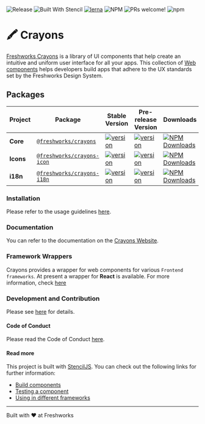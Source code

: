 
![Release](https://github.com/freshworks/crayons/workflows/Release/badge.svg) ![Built With Stencil](https://img.shields.io/badge/-Built%20With%20Stencil-16161d.svg?logo=data%3Aimage%2Fsvg%2Bxml%3Bbase64%2CPD94bWwgdmVyc2lvbj0iMS4wIiBlbmNvZGluZz0idXRmLTgiPz4KPCEtLSBHZW5lcmF0b3I6IEFkb2JlIElsbHVzdHJhdG9yIDE5LjIuMSwgU1ZHIEV4cG9ydCBQbHVnLUluIC4gU1ZHIFZlcnNpb246IDYuMDAgQnVpbGQgMCkgIC0tPgo8c3ZnIHZlcnNpb249IjEuMSIgaWQ9IkxheWVyXzEiIHhtbG5zPSJodHRwOi8vd3d3LnczLm9yZy8yMDAwL3N2ZyIgeG1sbnM6eGxpbms9Imh0dHA6Ly93d3cudzMub3JnLzE5OTkveGxpbmsiIHg9IjBweCIgeT0iMHB4IgoJIHZpZXdCb3g9IjAgMCA1MTIgNTEyIiBzdHlsZT0iZW5hYmxlLWJhY2tncm91bmQ6bmV3IDAgMCA1MTIgNTEyOyIgeG1sOnNwYWNlPSJwcmVzZXJ2ZSI%2BCjxzdHlsZSB0eXBlPSJ0ZXh0L2NzcyI%2BCgkuc3Qwe2ZpbGw6I0ZGRkZGRjt9Cjwvc3R5bGU%2BCjxwYXRoIGNsYXNzPSJzdDAiIGQ9Ik00MjQuNywzNzMuOWMwLDM3LjYtNTUuMSw2OC42LTkyLjcsNjguNkgxODAuNGMtMzcuOSwwLTkyLjctMzAuNy05Mi43LTY4LjZ2LTMuNmgzMzYuOVYzNzMuOXoiLz4KPHBhdGggY2xhc3M9InN0MCIgZD0iTTQyNC43LDI5Mi4xSDE4MC40Yy0zNy42LDAtOTIuNy0zMS05Mi43LTY4LjZ2LTMuNkgzMzJjMzcuNiwwLDkyLjcsMzEsOTIuNyw2OC42VjI5Mi4xeiIvPgo8cGF0aCBjbGFzcz0ic3QwIiBkPSJNNDI0LjcsMTQxLjdIODcuN3YtMy42YzAtMzcuNiw1NC44LTY4LjYsOTIuNy02OC42SDMzMmMzNy45LDAsOTIuNywzMC43LDkyLjcsNjguNlYxNDEuN3oiLz4KPC9zdmc%2BCg%3D%3D&colorA=16161d&style=flat-square) [![lerna](https://img.shields.io/badge/maintained%20with-lerna-cc00ff.svg)](https://lerna.js.org/) ![NPM](https://img.shields.io/npm/l/@freshworks/crayons) ![PRs welcome!](https://img.shields.io/badge/PRs-welcome-brightgreen.svg) ![npm](https://img.shields.io/npm/dm/@freshworks/crayons.svg)


# 🖍️ Crayons
[Freshworks Crayons](https://crayons-v3.netlify.app) is a library of UI components that help create an intuitive and uniform user interface for all your apps. This collection of [Web components](https://developer.mozilla.org/en-US/docs/Web/Web_Components) helps developers build apps that adhere to the UX standards set by the Freshworks Design System.

## Packages

| Project | Package | Stable Version | Pre-release Version | Downloads| Links |
| ------- | ------- | ------- | -------- | -------- |:-----:|
| **Core** | [`@freshworks/crayons`](https://www.npmjs.com/package/@freshworks/crayons) | [![version](https://img.shields.io/npm/v/@freshworks/crayons/latest.svg)](https://www.npmjs.com/package/@freshworks/crayons) | [![version](https://img.shields.io/npm/v/@freshworks/crayons/canary.svg)](https://www.npmjs.com/package/@freshworks/crayons) | <a href="https://www.npmjs.com/package/@freshworks/crayons" target="_blank"><img src="https://img.shields.io/npm/dm/@freshworks/crayons.svg" alt="NPM Downloads" /></a> | [`README.md`](packages/crayons-core/README.md)
| **Icons** | [`@freshworks/crayons-icon`](https://www.npmjs.com/package/@freshworks/crayons-icon) | [![version](https://img.shields.io/npm/v/@freshworks/crayons-icon/latest.svg)](https://www.npmjs.com/package/@freshworks/crayons-icon) | [![version](https://img.shields.io/npm/v/@freshworks/crayons-icon/canary.svg)](https://www.npmjs.com/package/@freshworks/crayons-icon) | <a href="https://www.npmjs.com/package/@freshworks/crayons-icon" target="_blank"><img src="https://img.shields.io/npm/dm/@freshworks/crayons-icon.svg" alt="NPM Downloads" /></a> | [`README.md`](packages/crayons-icon/README.md)
| **i18n** | [`@freshworks/crayons-i18n`](https://www.npmjs.com/package/@freshworks/crayons-i18n) | [![version](https://img.shields.io/npm/v/@freshworks/crayons-i18n/latest.svg)](https://www.npmjs.com/package/@freshworks/crayons-i18n) | [![version](https://img.shields.io/npm/v/@freshworks/crayons-i18n/canary.svg)](https://www.npmjs.com/package/@freshworks/crayons-i18n) | <a href="https://www.npmjs.com/package/@freshworks/crayons-i18n" target="_blank"><img src="https://img.shields.io/npm/dm/@freshworks/crayons-i18n.svg" alt="NPM Downloads" /></a> | [`README.md`](packages/crayons-i18n/README.md)

### Installation

Please refer to the usage guidelines [here](https://crayons-v3.netlify.app/components).

### Documentation

You can refer to the documentation on the [Crayons Website](https://crayons-v3.netlify.app).


### Framework Wrappers

Crayons provides a wrapper for web components for various `Frontend frameworks`. At present a wrapper for **React** is available. For more information, check [here](https://crayons-v3.netlify.app/frameworks/react)


### Development and Contribution

 Please see [here](CONTRIBUTING.md#setup-the-local-environment) for details. 

#### Code of Conduct

Please read the Code of Conduct [here](CODE_OF_CONDUCT.md).


#### Read more

This project is built with [StencilJS](https://stenciljs.com/). You can check out the following links for further information:

- [Build components](https://stenciljs.com/docs/decorators)
- [Testing a component](https://stenciljs.com/docs/testing-overview) 
- [Using in different frameworks](https://stenciljs.com/docs/overview)

----------------------------------------------

Built with ❤ at Freshworks